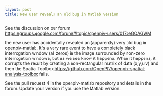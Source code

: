 ```yaml
---
layout: post
title: New user reveals an old bug in Matlab version
---
```



See the discussion on our forum <https://groups.google.com/forum/#!topic/openpiv-users/017seGOAGWM> 

the new user has accidentally revealed an (apparently) very old bug in openpiv-matlab. It's a very rare
event to have a completely black interrogation window (all zeros) in the image surrounded by non-zero
interrogation windows, but as we see know it happens. When it happens, it corrupts the result by creating 
a non-rectangular matrix of data (x,y,u,v) and then the Spatial Toolbox <https://github.com/OpenPIV/openpiv-spatial-analysis-toolbox> fails. 

See the pull request 4 in the openpiv-matlab repository and details in the forum. Update your version if you use the 
Matlab version. 